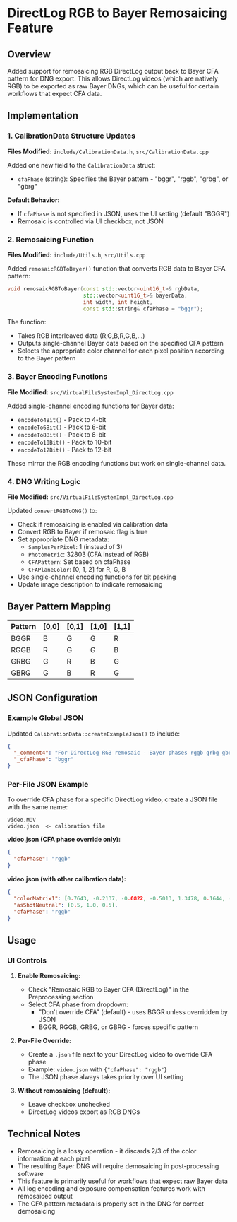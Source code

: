 # DirectLog RGB to Bayer Remosaicing Feature

## Overview
Added support for remosaicing RGB DirectLog output back to Bayer CFA pattern for DNG export. This allows DirectLog videos (which are natively RGB) to be exported as raw Bayer DNGs, which can be useful for certain workflows that expect CFA data.

## Implementation

### 1. CalibrationData Structure Updates
**Files Modified:** `include/CalibrationData.h`, `src/CalibrationData.cpp`

Added one new field to the `CalibrationData` struct:
- `cfaPhase` (string): Specifies the Bayer pattern - "bggr", "rggb", "grbg", or "gbrg"

**Default Behavior:**
- If `cfaPhase` is not specified in JSON, uses the UI setting (default "BGGR")
- Remosaic is controlled via UI checkbox, not JSON

### 2. Remosaicing Function
**Files Modified:** `include/Utils.h`, `src/Utils.cpp`

Added `remosaicRGBToBayer()` function that converts RGB data to Bayer CFA pattern:
```cpp
void remosaicRGBToBayer(const std::vector<uint16_t>& rgbData, 
                        std::vector<uint16_t>& bayerData, 
                        int width, int height, 
                        const std::string& cfaPhase = "bggr");
```

The function:
- Takes RGB interleaved data (R,G,B,R,G,B,...)
- Outputs single-channel Bayer data based on the specified CFA pattern
- Selects the appropriate color channel for each pixel position according to the Bayer pattern

### 3. Bayer Encoding Functions
**File Modified:** `src/VirtualFileSystemImpl_DirectLog.cpp`

Added single-channel encoding functions for Bayer data:
- `encodeTo4Bit()` - Pack to 4-bit
- `encodeTo6Bit()` - Pack to 6-bit
- `encodeTo8Bit()` - Pack to 8-bit
- `encodeTo10Bit()` - Pack to 10-bit
- `encodeTo12Bit()` - Pack to 12-bit

These mirror the RGB encoding functions but work on single-channel data.

### 4. DNG Writing Logic
**File Modified:** `src/VirtualFileSystemImpl_DirectLog.cpp`

Updated `convertRGBToDNG()` to:
- Check if remosaicing is enabled via calibration data
- Convert RGB to Bayer if remosaic flag is true
- Set appropriate DNG metadata:
  - `SamplesPerPixel`: 1 (instead of 3)
  - `Photometric`: 32803 (CFA instead of RGB)
  - `CFAPattern`: Set based on cfaPhase
  - `CFAPlaneColor`: [0, 1, 2] for R, G, B
- Use single-channel encoding functions for bit packing
- Update image description to indicate remosaicing

## Bayer Pattern Mapping

| Pattern | [0,0] | [0,1] | [1,0] | [1,1] |
|---------|-------|-------|-------|-------|
| BGGR    | B     | G     | G     | R     |
| RGGB    | R     | G     | G     | B     |
| GRBG    | G     | R     | B     | G     |
| GBRG    | G     | B     | R     | G     |

## JSON Configuration

### Example Global JSON
Updated `CalibrationData::createExampleJson()` to include:
```json
{
  "_comment4": "For DirectLog RGB remosaic - Bayer phases rggb grbg gbrg bggr (default bggr if not specified)",
  "_cfaPhase": "bggr"
}
```

### Per-File JSON Example
To override CFA phase for a specific DirectLog video, create a JSON file with the same name:
```
video.MOV
video.json  <- calibration file
```

**video.json (CFA phase override only):**
```json
{
  "cfaPhase": "rggb"
}
```

**video.json (with other calibration data):**
```json
{
  "colorMatrix1": [0.7643, -0.2137, -0.0822, -0.5013, 1.3478, 0.1644, -0.1315, 0.1972, 0.5588],
  "asShotNeutral": [0.5, 1.0, 0.5],
  "cfaPhase": "rggb"
}
```

## Usage

### UI Controls
1. **Enable Remosaicing:**
   - Check "Remosaic RGB to Bayer CFA (DirectLog)" in the Preprocessing section
   - Select CFA phase from dropdown:
     - "Don't override CFA" (default) - uses BGGR unless overridden by JSON
     - BGGR, RGGB, GRBG, or GBRG - forces specific pattern

2. **Per-File Override:**
   - Create a `.json` file next to your DirectLog video to override CFA phase
   - Example: `video.json` with `{"cfaPhase": "rggb"}`
   - The JSON phase always takes priority over UI setting

3. **Without remosaicing (default):**
   - Leave checkbox unchecked
   - DirectLog videos export as RGB DNGs

## Technical Notes

- Remosaicing is a lossy operation - it discards 2/3 of the color information at each pixel
- The resulting Bayer DNG will require demosaicing in post-processing software
- This feature is primarily useful for workflows that expect raw Bayer data
- All log encoding and exposure compensation features work with remosaiced output
- The CFA pattern metadata is properly set in the DNG for correct demosaicing
